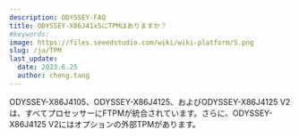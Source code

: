 ```yaml
---
description: ODYSSEY-FAQ
title: ODYSSEY-X86J41x5にTPMはありますか？
#keywords:
image: https://files.seeedstudio.com/wiki/wiki-platform/S.png
slug: /ja/TPM
last_update:
  date: 2023.6.25   
  author: cheng.tang
---
```


ODYSSEY-X86J4105、ODYSSEY-X86J4125、およびODYSSEY-X86J4125 V2は、すべてプロセッサーにFTPMが統合されています。さらに、ODYSSEY-X86J4125 V2にはオプションの外部TPMがあります。